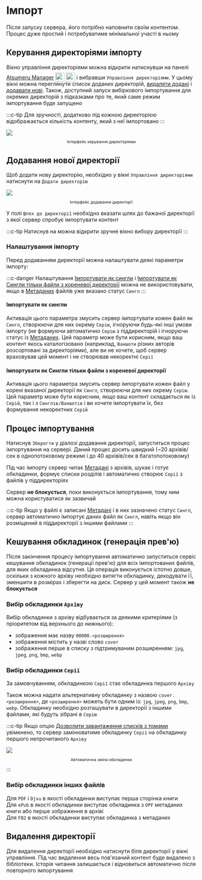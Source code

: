 # Імпорт

Після запуску сервера, його потрібно наповнити своїм контентом. Процес дуже простий і потребуватиме мінімальної участі в ньому

## Керування директоріями імпорту

Вікно управління директоріями можна відкрити натиснувши <MaterialIcon icon="file_open"/> на панелі [Atsumeru Manager](https://github.com/AtsumeruDev/AtsumeruManager) <img style="position: relative; top: 6px;" width="24" height="24" src="/assets/media/icons/windows.png"> <img style="position: relative; top: 6px;" width="24" height="24" src="/assets/media/icons/penguin.png"> і вибравши `Управління директоріями`. У цьому вікні можна переглянути список доданих директорій, [видаляти додані](./import.md#видалення-директоріі) і [додавати нові](./import.md#додавання-новоі-директоріі). Також, доступний запуск вибіркового імпортування для окремих директорій з підказками про те, який саме режим імпортування буде запущено

:::c-tip
Для зручності, додатково під кожною директорією відображається кількість контенту, який з неї імпортовано
:::

<img style="display: block; margin: 0 auto" src="/assets/media/ru/guides/import-dir-list.png">
<p style="text-align: center; font-size:75%">Інтерфейс керування директоріями</p>

## Додавання нової директорії

Щоб додати нову директорію, необхідно у вікні `Управління директоріями` натиснути на `Додати директорію`

<img style="display: block; margin: 0 auto" src="/assets/media/ru/guides/import-dir-add.png">
<p style="text-align: center; font-size:75%">Інтерфейс додавання директорії</p>

У полі `Шлях до директорії` необхідно вказати шлях до бажаної директорії з якої сервер спробує імпортувати контент

:::c-tip
Натиснув на <MaterialIcon icon="folder"/> можна відкрити зручне вікно вибору директорії
:::

### Налаштування імпорту

Перед додаванням директорії можна налаштувати деякі параметри імпорту:

:::c-danger
Налаштування [Імпортувати як сингли](./import.md#імпортувати-як-сингли) і [Імпортувати як Сингли тільки файли з кореневої директорії](./import.md#імпортувати-як-сингли-тільки-фаили-з-кореневоі-директоріі) можна не використовувати, якщо в [Метаданих](./metadata.md) файлів уже вказано статус `Сингл`
:::

#### Імпортувати як сингли

Активація цього параметра змусить сервер імпортувати кожен файл як `Сингл`, створюючи для них окрему `Серію`, ігноруючи будь-які інші умови імпорту (не формуючи автоматично `Серію` з піддиректорій і ігноруючи статус із [Метаданих](./metadata.md). Цей параметр може бути корисним, якщо ваш контент якось каталогізовано (наприклад, `Ваншоти` різних авторів розсортовані за директоріями), але ви не хочете, щоб сервер враховував цей момент і не створював некоректні `Серії`

#### Імпортувати як Сингли тільки файли з кореневої директорії

Активація цього параметра змусить сервер імпортувати кожен файл у корені вказаної директорії як `Сингл`, створюючи для них окрему `Серію`. Цей параметр може бути корисним, якщо ваш контент складається як із `Серій`, так і з `Синглів/Ваншотів` і ви хочете імпортувати їх, без формування некоректних `Серій`

## Процес імпортування

Натиснув <MaterialIcon icon="save"/> `Зберегти` у діалозі додавання директорії, запуститься процес імпортування на сервері. Даний процес досить швидкий (~20 архівів/сек в однопотоковому режимі і до 40 архівів/сек в багатопотоковому)

Під час імпорту сервер читає [Метадані](./metadata.md) з архівів, шукає і готує обкладинки, формує списки розділів і автоматично створює `Серії` з файлів у піддиректоріях

Сервер **не блокується**, поки виконується імпортування, тому ним можна користуватися як зазвичай

:::c-tip
Якщо у файлі є записані [Метадані](./metadata.md) і в них зазначено статус `Сингл`, сервер автоматично імпортує даних файл як `Сингл`, навіть якщо він розміщений в піддиректорії з іншими файлами
:::

## Кешування обкладинок (генерація прев'ю)

Після закінчення процесу імпортування автоматично запуститься сервіс кешування обкладинок (генерації прев'ю) для всіх імпортованих файлів, для яких обкладинка відсутня. Ця операція виконується істотно довше, оскільки з кожного архіву необхідно витягти обкладинку, декодувати її, зменшити в розмірах і зберегти на диск. Сервер у цей момент також **не блокується**

### Вибір обкладинки `Архіву`

Вибір обкладинки з архіву відбувається за деякими критеріями (з пріоритетом від верхнього до нижнього):
- зображення має назву `00000.<розширення>`
- зображення містить у назві слово `cover`
- зображення перше в списку з підтримуваним розширенням: `jpg`, `jpeg`, `png`, `bmp`, `webp`

### Вибір обкладинки `Серії`

За замовчуванням, обкладинкою `Серії` стає обкладинка першого `Архіву`

Також можна надати альтернативну обкладинку з назвою `cover.<розширення>`, де `<розширення>` можеть бути одним із: `jpg`, `jpeg`, `png`, `bmp`, `webp`. Обкладинку необхідно розташувати в директорії з іншими файлами, які будуть зібрані в `Серію`

:::c-tip
Якщо опцію [Дозволити завантаження списків з томами](/ua/installation/server-settings.md#allow-loading-list-with-volumes-true-false) увімкнено, то сервер замінюватиме обкладинку `Серії` на обкладинку першого непрочитаного `Архіву`

<img style="display: block; margin: 0 auto" src="/assets/media/ru/guides/import-cover-change.png">
<p style="text-align: center; font-size:75%">Автоматична зміна обкладинки</p>
:::

### Вибір обкладинки інших файлів

Для `PDF` і `Djvu` в якості обкладинки виступає перша сторінка книги  
Для `ePub` в якості обкладинки виступає обкладинка з `OPF` метаданих книги або перше зображення в архіві  
Для `FB2` в якості обкладинки виступає обкладинка з метаданих   


## Видалення директорії

Для видалення директорії необхідно натиснути <MaterialIcon icon="delete"/> біля директорії у вікні управління. Під час видалення весь пов'язаний контент буде видалено з бібліотеки. Історія читання залишається і відновиться автоматично після повторного імпортування